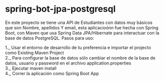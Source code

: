 # spring-bot-jpa-postgresql


En este proyecto se tiene una API de Estudiantes con datos muy básicos que son Nombre, apellidos Y email, esta aplicacioónn fue hecha con Spring Boot, con Maven que usa Spring Data JPA/Hibernate para interactuar con la base de datos PostgreSQL. 
Pasos para uso: 

  1._ Usar el entorno de desarrollo de tu preferencia e importar el projecto como Existing Maven Project  
  2._ Para configurar la base de datos sólo cambiar el nombre de la base de datos, usuario y password en el archivo application.properties  
  3._ Ejecutar maven install  
  4._ Correr la aplicación como Spring Boot App  
  

